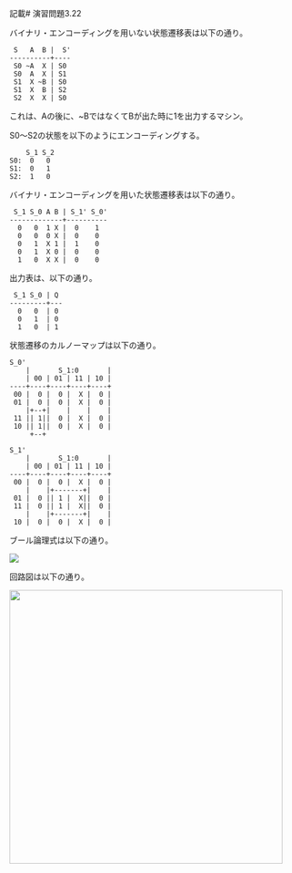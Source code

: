 記載# 演習問題3.22

バイナリ・エンコーディングを用いない状態遷移表は以下の通り。

```
 S   A  B |  S'
----------+----
 S0 ~A  X | S0 
 S0  A  X | S1 
 S1  X ~B | S0 
 S1  X  B | S2 
 S2  X  X | S0 
```

これは、Aの後に、~BではなくてBが出た時に1を出力するマシン。

S0〜S2の状態を以下のようにエンコーディングする。
```
    S_1 S_2
S0:  0   0
S1:  0   1
S2:  1   0
```

バイナリ・エンコーディングを用いた状態遷移表は以下の通り。
```
 S_1 S_0 A B | S_1' S_0'
-------------+----------
  0   0  1 X |  0    1
  0   0  0 X |  0    0
  0   1  X 1 |  1    0
  0   1  X 0 |  0    0
  1   0  X X |  0    0
```

出力表は、以下の通り。
```
 S_1 S_0 | Q
---------+---
  0   0  | 0
  0   1  | 0
  1   0  | 1
```

状態遷移のカルノーマップは以下の通り。
```			
S_0'                     
    |       S_1:0       |
    | 00 | 01 | 11 | 10 |
----+----+----+----+----+
 00 |  0 |  0 |  X |  0 |
 01 |  0 |  0 |  X |  0 |
    |+--+|    |	   |   	|
 11 || 1||  0 |  X |  0 |
 10 || 1||  0 |  X |  0 |
     +--+

S_1'                     
    |       S_1:0       |
    | 00 | 01 | 11 | 10 |
----+----+----+----+----+    
 00 |  0 |  0 |  X |  0 |
    |  	 |+-------+|   	|
 01 |  0 || 1 |  X||  0 |
 11 |  0 || 1 |  X||  0 |
    |    |+-------+|    |
 10 |  0 |  0 |  X |  0 |
```    	    	      

ブール論理式は以下の通り。

<img src="https://horie-t.github.io/DigitalDesignAndComputerArchitecture-Ans/images/ex3-22/ex3-22.png" />

回路図は以下の通り。

<img src="https://horie-t.github.io/DigitalDesignAndComputerArchitecture-Ans/images/ex3-22/ex3-22-circuit.svg" width="480px" />
